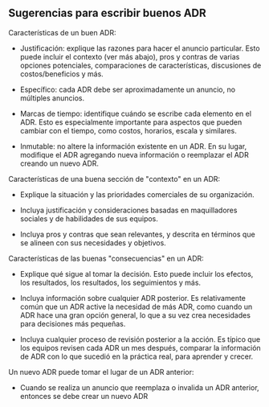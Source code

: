 ## Sugerencias para escribir buenos ADR

Características de un buen ADR:

   * Justificación: explique las razones para hacer el anuncio particular. Esto puede incluir el contexto (ver más abajo), pros y contras de varias opciones potenciales, comparaciones de características, discusiones de costos/beneficios y más.

   * Específico: cada ADR debe ser aproximadamente un anuncio, no múltiples anuncios.

   * Marcas de tiempo: identifique cuándo se escribe cada elemento en el ADR. Esto es especialmente importante para aspectos que pueden cambiar con el tiempo, como costos, horarios, escala y similares.

   * Inmutable: no altere la información existente en un ADR. En su lugar, modifique el ADR agregando nueva información o reemplazar el ADR creando un nuevo ADR.

Características de una buena sección de "contexto" en un ADR:

   * Explique la situación y las prioridades comerciales de su organización.

   * Incluya justificación y consideraciones basadas en maquilladores sociales y de habilidades de sus equipos.

   * Incluya pros y contras que sean relevantes, y descrita en términos que se alineen con sus necesidades y objetivos.

Características de las buenas "consecuencias" en un ADR:

   * Explique qué sigue al tomar la decisión. Esto puede incluir los efectos, los resultados, los resultados, los seguimientos y más.

   * Incluya información sobre cualquier ADR posterior. Es relativamente común que un ADR active la necesidad de más ADR, como cuando un ADR hace una gran opción general, lo que a su vez crea necesidades para decisiones más pequeñas.

   * Incluya cualquier proceso de revisión posterior a la acción. Es típico que los equipos revisen cada ADR un mes después, comparar la información de ADR con lo que sucedió en la práctica real, para aprender y crecer.

Un nuevo ADR puede tomar el lugar de un ADR anterior:

   * Cuando se realiza un anuncio que reemplaza o invalida un ADR anterior, entonces se debe crear un nuevo ADR